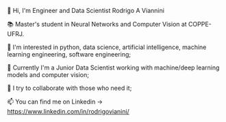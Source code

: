 👋 Hi, I'm Engineer and Data Scientist Rodrigo A Viannini

📚 Master's student in Neural Networks and Computer Vision at COPPE-UFRJ.

👀 I'm interested in python, data science, artificial intelligence, machine learning engineering, software engineering;

🌱 Currently I'm a Junior Data Scientist working with machine/deep learning models and computer vision;

💞️ I try to collaborate with those who need it;

📫 You can find me on Linkedin -> https://www.linkedin.com/in/rodrigovianini/
